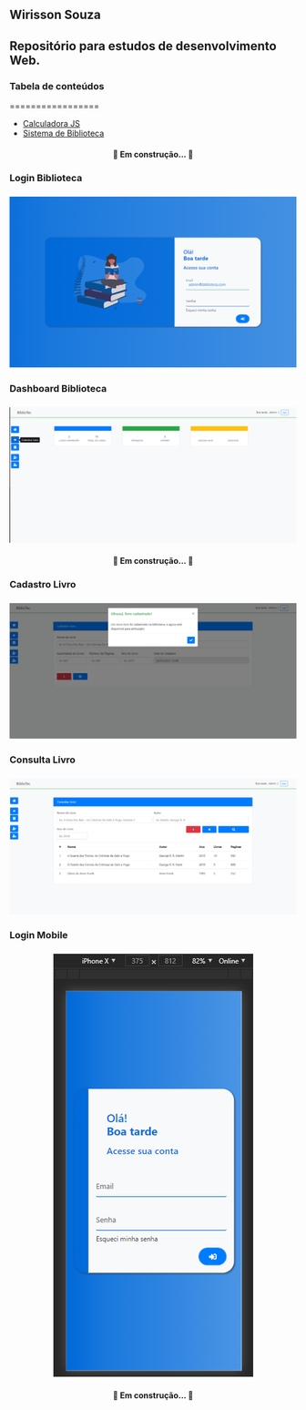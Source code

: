 ## Wirisson Souza
## Repositório para estudos de desenvolvimento Web.

### Tabela de conteúdos
=================
<!--ts-->
   * [Calculadora JS](#calcjs)
   * [Sistema de Biblioteca](#sistema-biblioteca)
   <h4 align="center"> 
	🚧 Em construção...  🚧
</h4>
<!--te-->
<h3>Login Biblioteca</h3>
<h3 align="center">
  <img alt="Login Biblioteca" title="#LoginBiblioteca" src="./biblioteca/Login1.png" />
</h3>

<h3>Dashboard Biblioteca</h3>
<h3 align="center">
  <img alt="Dashboard Biblioteca" title="#Dashboard" src="./biblioteca/Dashboard.png" />
</h3>

<h4 align="center"> 
	🚧 Em construção...  🚧
</h4>

<h3>Cadastro Livro</h3>
<h3 align="center">
  <img alt="Cadastro Livro" title="#CadastroLivro" src="./biblioteca/CadastroLivro.png" />
</h3>

<h3>Consulta Livro</h3>
<h3 align="center">
  <img alt="Consulta Livro" title="#CadastroLivro" src="./biblioteca/ConsultaLivros.png" />
</h3>

<h3>Login Mobile</h3>
<h3 align="center">
  <img alt="Login Mobile" title="#LoginMobile" src="./biblioteca/Mobile.png" />
</h3>

<h4 align="center"> 
	🚧 Em construção...  🚧
</h4>
